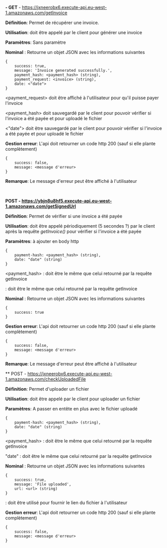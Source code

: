 **- GET** - https://jxneerobx6.execute-api.eu-west-1.amazonaws.com/getInvoice

**Définition**: Permet de récupérer une invoice.

**Utilisation**: doit être appelé par le client pour générer une invoice

**Paramètres**: Sans paramètre

**Nominal** : Retourne un objet JSON avec les informations suivantes
```
{
    success: true,
    message: 'Invoice generated successfully.',
    payment_hash: <payment_hash> (string),
    payment_request: <invoice> (string),
    date: <"date">
}
```

<payment_request> doit être affiché à l'utilisateur pour qu'il puisse payer l'invoice

<payment_hash> doit sauvegardé par le client pour pouvoir vérifier si l'invoice a été payée et pour uploadé le fichier

<"date"> doit être sauvegardé par le client pour pouvoir vérifier si l'invoice a été payée et pour uploadé le fichier

**Gestion erreur**: L'api doit retourner un code http 200 (sauf si elle plante complètement)
```
{
    success: false,
    message: <message d'erreur>
}
```
**Remarque**: Le message d'erreur peut être affiché à l'utilisateur

<br/>

**POST - https://ybjn8u8hf5.execute-api.eu-west-1.amazonaws.com/getSignedUrl**

**Définition**: Permet de vérifier si une invoice a été payée

**Utilisation**: doit être appelé périodiquement (5 secondes ?) par le client après la requête *getInvoice()* pour vérifier si l'invoice a été payée

**Paramètres**: à ajouter en body http
```
{
    payment-hash: <payment_hash> (string),
    date: "date" (string)
}
```
<payment_hash> : doit être le même que celui retourné par la requête getInvoice

<date> : doit être le même que celui retourné par la requête getInvoice

**Nominal** : Retourne un objet JSON avec les informations suivantes
```
{
    success: true
}
```
**Gestion erreur**: L'api doit retourner un code http 200 (sauf si elle plante complètement)
```
{
    success: false,
    message: <message d'erreur>
}
```
**Remarque**: Le message d'erreur peut être affiché à l'utilisateur

** POST - https://jxneerobx6.execute-api.eu-west-1.amazonaws.com/checkUploadedFile

**Définition**: Permet d'uploader un fichier

**Utilisation**: doit être appelé par le client pour uploader un fichier

**Paramètres**: A passer en entête en plus avec le fichier uploadé
```
{
    payment-hash: <payment_hash> (string),
    date: "date" (string)
}
```
<payment_hash> : doit être le même que celui retourné par la requête getInvoice

"date" : doit être le même que celui retourné par la requête getInvoice

**Nominal** : Retourne un objet JSON avec les informations suivantes
```
{
    success: true,
    message: 'File uploaded',
    url: <url> (string)
}
```
<url> : doit être utilisé pour fournir le lien du fichier à l'utilisateur

**Gestion erreur**: L'api doit retourner un code http 200 (sauf si elle plante complètement)
```
{
    success: false,
    message: <message d'erreur>
}
```